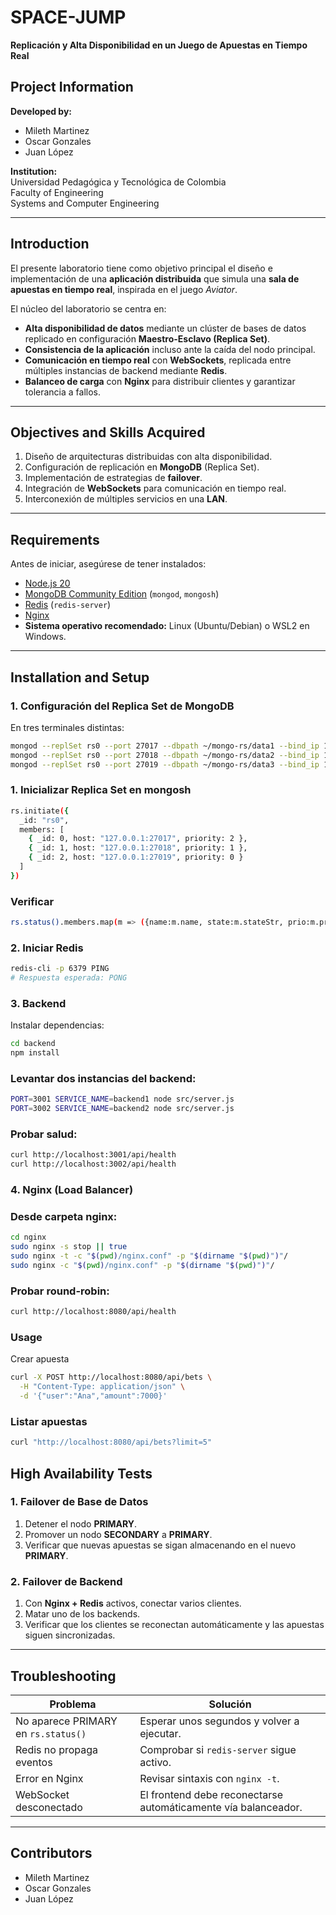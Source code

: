 # SPACE-JUMP  
**Replicación y Alta Disponibilidad en un Juego de Apuestas en Tiempo Real**

## Project Information  
**Developed by:**  
- Mileth Martinez
- Oscar Gonzales
- Juan López
  
**Institution:**  
Universidad Pedagógica y Tecnológica de Colombia  
Faculty of Engineering  
Systems and Computer Engineering  

---

## Introduction  
El presente laboratorio tiene como objetivo principal el diseño e implementación de una **aplicación distribuida** que simula una **sala de apuestas en tiempo real**, inspirada en el juego *Aviator*.  

El núcleo del laboratorio se centra en:  
- **Alta disponibilidad de datos** mediante un clúster de bases de datos replicado en configuración **Maestro-Esclavo (Replica Set)**.  
- **Consistencia de la aplicación** incluso ante la caída del nodo principal.  
- **Comunicación en tiempo real** con **WebSockets**, replicada entre múltiples instancias de backend mediante **Redis**.  
- **Balanceo de carga** con **Nginx** para distribuir clientes y garantizar tolerancia a fallos.  

---

## Objectives and Skills Acquired  
1. Diseño de arquitecturas distribuidas con alta disponibilidad.  
2. Configuración de replicación en **MongoDB** (Replica Set).  
3. Implementación de estrategias de **failover**.  
4. Integración de **WebSockets** para comunicación en tiempo real.  
5. Interconexión de múltiples servicios en una **LAN**.  

---

## Requirements  
Antes de iniciar, asegúrese de tener instalados:  
- [Node.js 20](https://nodejs.org/)  
- [MongoDB Community Edition](https://www.mongodb.com/try/download/community) (`mongod`, `mongosh`)  
- [Redis](https://redis.io/download/) (`redis-server`)  
- [Nginx](https://nginx.org/en/download.html`)  
- **Sistema operativo recomendado:** Linux (Ubuntu/Debian) o WSL2 en Windows.  

---

## Installation and Setup  

### 1. Configuración del Replica Set de MongoDB  
En tres terminales distintas:  

```bash
mongod --replSet rs0 --port 27017 --dbpath ~/mongo-rs/data1 --bind_ip 127.0.0.1
mongod --replSet rs0 --port 27018 --dbpath ~/mongo-rs/data2 --bind_ip 127.0.0.1
mongod --replSet rs0 --port 27019 --dbpath ~/mongo-rs/data3 --bind_ip 127.0.0.1
```

### 1. Inicializar Replica Set en mongosh

```bash
rs.initiate({
  _id: "rs0",
  members: [
    { _id: 0, host: "127.0.0.1:27017", priority: 2 },
    { _id: 1, host: "127.0.0.1:27018", priority: 1 },
    { _id: 2, host: "127.0.0.1:27019", priority: 0 }
  ]
})
```
### Verificar
```bash
rs.status().members.map(m => ({name:m.name, state:m.stateStr, prio:m.priority}))
```
### 2. Iniciar Redis
```bash
redis-cli -p 6379 PING
# Respuesta esperada: PONG
```
### 3. Backend
Instalar dependencias:

```bash
cd backend
npm install
```
### Levantar dos instancias del backend:

```bash
PORT=3001 SERVICE_NAME=backend1 node src/server.js
PORT=3002 SERVICE_NAME=backend2 node src/server.js
```
### Probar salud:
```bash
curl http://localhost:3001/api/health
curl http://localhost:3002/api/health
```
### 4. Nginx (Load Balancer)

### Desde carpeta nginx:
```bash
cd nginx
sudo nginx -s stop || true
sudo nginx -t -c "$(pwd)/nginx.conf" -p "$(dirname "$(pwd)")"/
sudo nginx -c "$(pwd)/nginx.conf" -p "$(dirname "$(pwd)")"/
```
### Probar round-robin:
```bash
curl http://localhost:8080/api/health
```
### Usage
Crear apuesta
```bash
curl -X POST http://localhost:8080/api/bets \
  -H "Content-Type: application/json" \
  -d '{"user":"Ana","amount":7000}'
```
### Listar apuestas
```bash
curl "http://localhost:8080/api/bets?limit=5"
```
## High Availability Tests  

### 1. Failover de Base de Datos  
1. Detener el nodo **PRIMARY**.  
2. Promover un nodo **SECONDARY** a **PRIMARY**.  
3. Verificar que nuevas apuestas se sigan almacenando en el nuevo **PRIMARY**.  

### 2. Failover de Backend  
1. Con **Nginx + Redis** activos, conectar varios clientes.  
2. Matar uno de los backends.  
3. Verificar que los clientes se reconectan automáticamente y las apuestas siguen sincronizadas.  

---

## Troubleshooting  

| Problema | Solución |
|----------|----------|
| No aparece PRIMARY en `rs.status()` | Esperar unos segundos y volver a ejecutar. |
| Redis no propaga eventos | Comprobar si `redis-server` sigue activo. |
| Error en Nginx | Revisar sintaxis con `nginx -t`. |
| WebSocket desconectado | El frontend debe reconectarse automáticamente vía balanceador. |

---

## Contributors  
- Mileth Martinez
- Oscar Gonzales
- Juan López 

